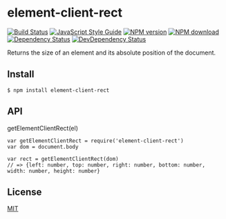 # element-client-rect 

[![Build Status][travis-image]][travis-url]
[![JavaScript Style Guide][js-standard-image]][js-standard-url]
[![NPM version][npm-image]][npm-url]
[![NPM download][npm-download]][npm-url]
[![Dependency Status][depstat-image]][depstat-url]
[![DevDependency Status][depstat-dev-image]][depstat-dev-url]

Returns the size of an element and its absolute position of the document.

## Install
```
$ npm install element-client-rect
```

## API
getElementClientRect(el)

```
var getElementClientRect = require('element-client-rect')
var dom = document.body

var rect = getElementClientRect(dom)
// => {left: number, top: number, right: number, bottom: number, width: number, height: number}
```

## License
[MIT](https://kyungw00k.mit-license.org/)


[js-standard-url]: http://standardjs.com/
[js-standard-image]: https://img.shields.io/badge/code%20style-standard-brightgreen.svg

[npm-url]: https://npmjs.org/package/element-client-rect
[npm-image]: https://img.shields.io/npm/v/element-client-rect.svg?style=flat-square
[npm-download]: https://img.shields.io/npm/dm/element-client-rect.svg?style=flat-square

[travis-url]: https://travis-ci.org/kyungw00k/element-client-rect
[travis-image]: https://img.shields.io/travis/kyungw00k/element-client-rect/master.svg?style=flat-square

[coveralls-url]: https://coveralls.io/r/kyungw00k/element-client-rect
[coveralls-image]: https://img.shields.io/coveralls/kyungw00k/element-client-rect/master.svg?style=flat-square

[depstat-url]: https://david-dm.org/kyungw00k/element-client-rect
[depstat-image]: https://david-dm.org/kyungw00k/element-client-rect.svg?style=flat-square

[depstat-dev-url]: https://david-dm.org/kyungw00k/element-client-rect#info=devDependencies
[depstat-dev-image]: https://david-dm.org/kyungw00k/element-client-rect/dev-status.svg?style=flat-square
